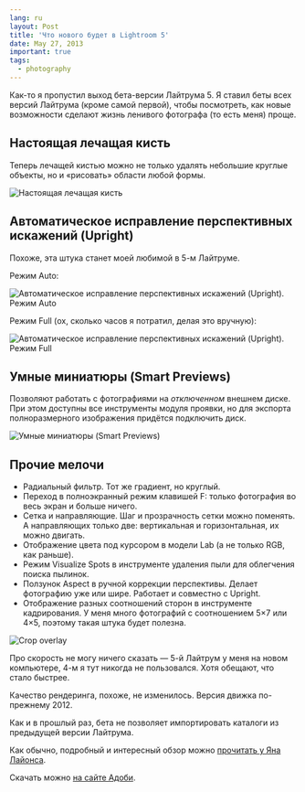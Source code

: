 ```yaml
---
lang: ru
layout: Post
title: 'Что нового будет в Lightroom 5'
date: May 27, 2013
important: true
tags:
  - photography
---
```


Как-то я пропустил выход бета-версии Лайтрума 5. Я ставил беты всех версий Лайтрума (кроме самой первой), чтобы посмотреть, как новые возможности сделают жизнь ленивого фотографа (то есть меня) проще.

<!--more-->

## Настоящая лечащая кисть

Теперь лечащей кистью можно не только удалять небольшие круглые объекты, но и «рисовать» области любой формы.

![Настоящая лечащая кисть](/images/blog/healing-brush.jpg)

## Автоматическое исправление перспективных искажений (Upright)

Похоже, эта штука станет моей любимой в 5-м Лайтруме.

Режим Auto:

![Автоматическое исправление перспективных искажений (Upright). Режим Auto](/images/blog/upright-auto.jpg)

Режим Full (ох, сколько часов я потратил, делая это вручную):

![Автоматическое исправление перспективных искажений (Upright). Режим Full](/images/blog/upright-full.jpg)

## Умные миниатюры (Smart Previews)

Позволяют работать с фотографиями на _отключенном_ внешнем диске. При этом доступны все инструменты модуля проявки, но для экспорта полноразмерного изображения придётся подключить диск.

![Умные миниатюры (Smart Previews)](/images/blog/smart-previews.png)

## Прочие мелочи

- Радиальный фильтр. Тот же градиент, но круглый.
- Переход в полноэкранный режим клавишей F: только фотография во весь экран и больше ничего.
- Сетка и направляющие. Шаг и прозрачность сетки можно поменять. А направляющих только две: вертикальная и горизонтальная, их можно двигать.
- Отображение цвета под курсором в модели Lab (а не только RGB, как раньше).
- Режим Visualize Spots в инструменте удаления пыли для облегчения поиска пылинок.
- Ползунок Aspect в ручной коррекции перспективы. Делает фотографию уже или шире. Работает и совместно с Upright.
- Отображение разных соотношений сторон в инструменте кадрирования. У меня много фотографий с соотношением 5×7 или 4×5, поэтому такая штука будет полезна.

![Сrop overlay](/images/blog/crop-overlay.jpg)

Про скорость не могу ничего сказать — 5-й Лайтрум у меня на новом компьютере, 4-м я тут никогда не пользовался. Хотя обещают, что стало быстрее.

Качество рендеринга, похоже, не изменилось. Версия движка по-прежнему 2012.

Как и в прошлый раз, бета не позволяет импортировать каталоги из предыдущей версии Лайтрума.

Как обычно, подробный и интересный обзор можно [прочитать у Яна Лайонса](http://www.computer-darkroom.com/lr5_beta_preview/lr5-preview-1.htm).

Скачать можно [на сайте Адоби](http://labs.adobe.com/technologies/lightroom5/).
